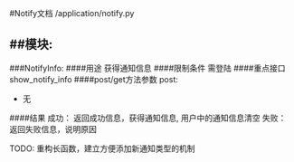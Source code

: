 #Notify文档
/application/notify.py


##模块:
---
###NotifyInfo:
####用途
获得通知信息
####限制条件
需登陆
####重点接口
show_notify_info
####post/get方法参数
post:

- 无

####结果
成功： 返回成功信息，获得通知信息, 用户中的通知信息清空
失败： 返回失败信息，说明原因

TODO:
重构长函数，建立方便添加新通知类型的机制
